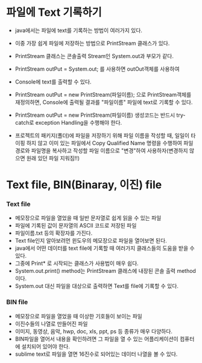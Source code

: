 # 파일에 Text 기록하기
* java에서는 파일에 text를 기록하는 방법이 여러가지 있다.
* 이중 가장 쉽게 파일에 저장하는 방법으로 PrintStream 클래스가 있다.
* PrintStream 클래스는 콘솔출력 Stream인 System.out과 부모가 같다.
* PrintStream outPut = System.out; 를 사용하면 outOut객체를 사용하여
* Console에 text를 출력할 수 있다.
* PrintStream outPut = new PrintStream(파일이름); 으로 PrintStream객체를 재정의하면,
Console에 출력될 결과를 "파일이름" 파일에 text로 기록할 수 있다.

* PrintStream outPut = new PrintStream(파일이름) 생성코드는 반드시 try-catch로
exception Handling을 수행해야 한다.

* 프로젝트의 패키지(폴더)에 파일을 저장하기 위해 파일 이름을 작성할 때,
일일이 타이핑 하지 않고 이미 있는 파일에서 Copy Qualified Name 명령을 수행하여 
파일 경로와 파일명을 복사하고 작성할 파일 이름으로 "변경"하여 사용하자(변경하지 않으면 원래 있던 파일 지워짐!!)

# Text file, BIN(Binaray, 이진) file

### Text file
* 메모장으로 파일을 열었을 때 일반 문자열로 쉽게 읽을 수 있는 파일
* 파일에 기록된 값이 문자열의 ASCII 코드로 저장된 파일
* 파일이름.txt 등의 확장자를 가진다.
* Text file인지 알아보려먼 윈도우의 메모장으로 파일을 열어보면 된다.
* java에서 어떤 데이터를 text file에 기록할 때 여러가지 클래스들의 도움을 받을 수 있다.
* 그중에 Print* 로 시작되는 클래스가 사용법이 매우 쉽다.
* System.out.print() method는 PrintStream 클래스에 내장된 콘솔 출력 method이다.
* System.out 대신 파일을 대상으로 출력하면 Text를 file에 기록할 수 있다.


### BIN file
* 메모장으로 파일을 열었을 때 이상한 기호들이 보이는 파일
* 이진수들의 나열로 만들어진 파일
* 이미지, 동영상, 음악, hwp, doc, xls, ppt, ps 등 종류가 매우 다양하다.
* BIN파일을 열어서 내용을 확인하려면 그 파일을 열 수 있는 어플리케이션이 컴퓨터에 설치되어 있어야 한다.
* sublime text로 파일을 열면 16진수로 되어있는 데이터 나열을 볼 수 있다.
